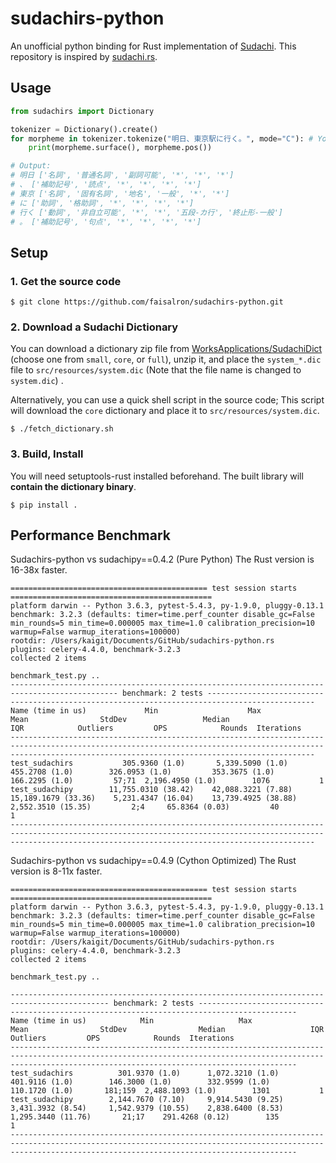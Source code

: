 # sudachirs-python

An unofficial python binding for Rust implementation of [Sudachi](https://github.com/WorksApplications/Sudachi).
This repository is inspired by [sudachi.rs](https://github.com/sorami/sudachi.rs).

## Usage

```python
from sudachirs import Dictionary

tokenizer = Dictionary().create()
for morpheme in tokenizer.tokenize("明日、東京駅に行く。", mode="C"): # You can use mode A, B, or C just like sudachi does
    print(morpheme.surface(), morpheme.pos())

# Output:
# 明日 ['名詞', '普通名詞', '副詞可能', '*', '*', '*']
# 、 ['補助記号', '読点', '*', '*', '*', '*']
# 東京 ['名詞', '固有名詞', '地名', '一般', '*', '*']
# に ['助詞', '格助詞', '*', '*', '*', '*']
# 行く ['動詞', '非自立可能', '*', '*', '五段-カ行', '終止形-一般']
# 。 ['補助記号', '句点', '*', '*', '*', '*']

```

## Setup

### 1. Get the source code

```
$ git clone https://github.com/faisalron/sudachirs-python.git
```

### 2. Download a Sudachi Dictionary

You can download a dictionary zip file from [WorksApplications/SudachiDict](https://github.com/WorksApplications/SudachiDict) (choose one from `small`, `core`, or `full`), unzip it, and place the `system_*.dic` file to `src/resources/system.dic` (Note that the file name is changed to `system.dic`) .

Alternatively, you can use a quick shell script in the source code; This script will download the `core` dictionary and place it to `src/resources/system.dic`.

```
$ ./fetch_dictionary.sh
```

### 3. Build, Install

You will need setuptools-rust installed beforehand.
The built library will **contain the dictionary binary**.

```
$ pip install .
```

## Performance Benchmark

Sudachirs-python vs sudachipy==0.4.2 (Pure Python)
The Rust version is 16-38x faster.

```
============================================ test session starts =============================================
platform darwin -- Python 3.6.3, pytest-5.4.3, py-1.9.0, pluggy-0.13.1
benchmark: 3.2.3 (defaults: timer=time.perf_counter disable_gc=False min_rounds=5 min_time=0.000005 max_time=1.0 calibration_precision=10 warmup=False warmup_iterations=100000)
rootdir: /Users/kaigit/Documents/GitHub/sudachirs-python.rs
plugins: celery-4.4.0, benchmark-3.2.3
collected 2 items                                                                                            

benchmark_test.py ..
---------------------------------------------------------------------------------------------- benchmark: 2 tests ----------------------------------------------------------------------------------------------
Name (time in us)             Min                    Max                   Mean                StdDev                 Median                   IQR            Outliers         OPS            Rounds  Iterations
----------------------------------------------------------------------------------------------------------------------------------------------------------------------------------------------------------------
test_sudachirs           305.9360 (1.0)       5,339.5090 (1.0)         455.2708 (1.0)        326.0953 (1.0)         353.3675 (1.0)        166.2295 (1.0)         57;71  2,196.4950 (1.0)        1076           1
test_sudachipy        11,755.0310 (38.42)    42,088.3221 (7.88)     15,189.1679 (33.36)    5,231.4347 (16.04)    13,739.4925 (38.88)    2,552.3510 (15.35)         2;4     65.8364 (0.03)         40           1
----------------------------------------------------------------------------------------------------------------------------------------------------------------------------------------------------------------
```

Sudachirs-python vs sudachipy==0.4.9 (Cython Optimized)
The Rust version is 8-11x faster.

```
============================================ test session starts =============================================
platform darwin -- Python 3.6.3, pytest-5.4.3, py-1.9.0, pluggy-0.13.1
benchmark: 3.2.3 (defaults: timer=time.perf_counter disable_gc=False min_rounds=5 min_time=0.000005 max_time=1.0 calibration_precision=10 warmup=False warmup_iterations=100000)
rootdir: /Users/kaigit/Documents/GitHub/sudachirs-python.rs
plugins: celery-4.4.0, benchmark-3.2.3
collected 2 items                                                                                            

benchmark_test.py ..

-------------------------------------------------------------------------------------------- benchmark: 2 tests --------------------------------------------------------------------------------------------
Name (time in us)            Min                   Max                  Mean                StdDev                Median                   IQR            Outliers         OPS            Rounds  Iterations
------------------------------------------------------------------------------------------------------------------------------------------------------------------------------------------------------------
test_sudachirs          301.9370 (1.0)      1,072.3210 (1.0)        401.9116 (1.0)        146.3000 (1.0)        332.9599 (1.0)        110.1720 (1.0)       181;159  2,488.1093 (1.0)        1301           1
test_sudachipy        2,144.7670 (7.10)     9,914.5430 (9.25)     3,431.3932 (8.54)     1,542.9379 (10.55)    2,838.6400 (8.53)     1,295.3440 (11.76)       21;17    291.4268 (0.12)        135           1
------------------------------------------------------------------------------------------------------------------------------------------------------------------------------------------------------------
```
